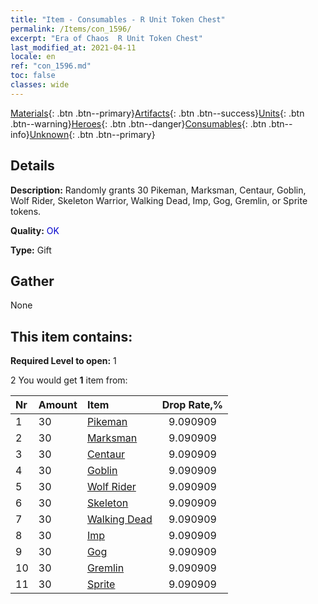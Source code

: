```yaml
---
title: "Item - Consumables - R Unit Token Chest"
permalink: /Items/con_1596/
excerpt: "Era of Chaos  R Unit Token Chest"
last_modified_at: 2021-04-11
locale: en
ref: "con_1596.md"
toc: false
classes: wide
---
```

 [Materials](/Items/){: .btn .btn--primary}[Artifacts](/Items/Artifacts/){: .btn .btn--success}[Units](/Items/Units/){: .btn .btn--warning}[Heroes](/Items/Heroes/){: .btn .btn--danger}[Consumables](/Items/Consumables/){: .btn .btn--info}[Unknown](/Items/Unknown/){: .btn .btn--primary}

## Details
 **Description:** Randomly grants 30 Pikeman, Marksman, Centaur, Goblin, Wolf Rider, Skeleton Warrior, Walking Dead, Imp, Gog, Gremlin, or Sprite tokens.

 **Quality:** <span style="color: #0000CD">OK</span>

 **Type:** Gift

## Gather

  None

## This item contains:

 **Required Level to open:** 1

 2 You would get **1** item  from:

  | Nr | Amount |     Item    | Drop Rate,% |
  |:---|:-------|:------------|:---------:|
  | 1 | 30 | [Pikeman](/Items/unt_190/) | 9.090909 | 
  | 2 | 30 | [Marksman](/Items/unt_191/) | 9.090909 | 
  | 3 | 30 | [Centaur](/Items/unt_199/) | 9.090909 | 
  | 4 | 30 | [Goblin](/Items/unt_217/) | 9.090909 | 
  | 5 | 30 | [Wolf Rider](/Items/unt_218/) | 9.090909 | 
  | 6 | 30 | [Skeleton](/Items/unt_208/) | 9.090909 | 
  | 7 | 30 | [Walking Dead](/Items/unt_209/) | 9.090909 | 
  | 8 | 30 | [Imp](/Items/unt_226/) | 9.090909 | 
  | 9 | 30 | [Gog](/Items/unt_227/) | 9.090909 | 
  | 10 | 30 | [Gremlin](/Items/unt_235/) | 9.090909 | 
  | 11 | 30 | [Sprite](/Items/unt_262/) | 9.090909 | 
